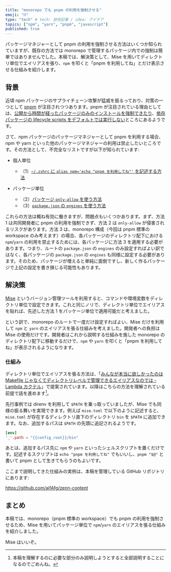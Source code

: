 ```yaml
---
title: "monorepo でも pnpm の利用を強制させる"
emoji: "⛓️"
type: "tech" # tech: 技術記事 / idea: アイデア
topics: ["npm", "yarn", "pnpm", "javascript"]
published: true
---
```


パッケージマネジャーとして pnpm の利用を強制させる方法はいくつか知られていますが、既存の方法では monorepo で管理するパッケージ内での強制は簡単ではありませんでした。本稿では、解決策として、Mise を用いてディレクトリ単位でエイリアスを張り、`npm` を叩くと「pnpm を利用してね」とだけ表示させる仕組みを紹介します。

## 背景

近頃 npm パッケージのサプライチェーン攻撃が猛威を振るっており、対策の一つとして [pnpm](https://pnpm.io/) が注目されつつあります。pnpm が注目されている理由としては、[公開から時間が経ったパッケージのみのインストールを強制できたり](https://pnpm.io/settings#minimumreleaseage)、[依存パッケージの lifecycle scripts をデフォルトでは実行しない](https://socket.dev/blog/pnpm-10-0-0-blocks-lifecycle-scripts-by-default)ところにあるようです。

さて、npm パッケージのパッケージマネジャーとして pnpm を利用する場合、npm や yarn といった他のパッケージマネジャーの利用は禁止したいところです。その方法として、不完全なリストですが以下が知られています:

- 個人単位
  - （1）[`~/.zshrc` に `alias npm='echo "pnpm を利用してね"'` を記述する方法](https://zenn.dev/link/comments/78e6a55c279d8d)
- パッケージ単位

  - （2）[パッケージ `only-allow` を使う方法](https://www.npmjs.com/package/only-allow)
  - （3）[`package.json` の `engines` を使う方法](https://qiita.com/suin/items/a7bf214f48eb9b2d9afc)

これらの方法は概ね有効に働きますが、問題点もいくつかあります。まず、方法 1 は共同開発者に pnpm の利用を強制できず、方法 2 は `only-allow` が侵害されるリスクがあります。方法 3 は、monorepo 構成（今回は pnpm 標準の workspace のみ考えます）の場合、各パッケージのディレクトリ配下における `npm`/`yarn` の利用を禁止するためには、各パッケージに方法 3 を適用する必要があります。つまり、ルートの `package.json` の `engines` のみ設定すればよい訳ではなく、各パッケージの `package.json` の `engines` も同様に設定する必要があります。そのため、パッケージが増えると単純に面倒ですし、新しく作るパッケージで上記の設定を書き損じる可能性もあります。

## 解決策

[Mise](https://mise.jdx.dev/) というバージョン管理ツールを利用すると、コマンドや環境変数をディレクトリ単位で設定できます。これと同じノリで、ディレクトリ単位でエイリアスを貼れば、先述した方法 1 をパッケージ単位で適用可能だと考えました。

という訳で、monorepo のルートで一度だけ設定すればよい、Mise だけを利用して `npm` と `yarn` のエイリアスを張る仕組みを考えました。開発者への負担は Mise の使用だけです。開発者はこれから説明する仕組みを施した monorepo のディレクトリ配下に移動するだけで、`npm` や `yarn` を叩くと「pnpm を利用してね」が表示されるようになります。

### 仕組み

ディレクトリ単位でエイリアスを張る方法は、「[みんなが本当に欲しかったのは Makefile じゃなくてディレクトリレベルで管理できるエイリアスなのでは - Lambda カクテル](https://blog.3qe.us/entry/2025/07/14/000748)」で提案されています。以降はこちらの方法を理解されている前提で話を進めます[^sorry]。

[^sorry]: 本稿を理解するのに必要な部分のみ説明しようとすると全部説明することになるのでごめんね。

先行事例では direnv を利用して `$PATH` を乗っ取っていましたが、Mise でも同様の振る舞いを実現できます。例えば `mise.toml` で以下のように記述すると、`mise.toml` が存在するディレクトリ直下のディレクトリ `bin` を `$PATH` に追加できます。なお、追加するパスは `$PATH` の先頭に追記されるようです。

```toml
[env]
'_'.path = "{{config_root}}/bin"
```

あとは、追加するパス先に `npm` や `yarn` といったシェルスクリプトを置くだけです。記述するスクリプトは `echo "pnpm を利用してね"` でもいいし、`pnpm "$@"` と書いて pnpm として生きてもらうのもよいです。

ここまで説明してきた仕組みの実例は、本稿を管理している GitHub リポジトリにあります:

https://github.com/ajfAfg/zenn-content

## まとめ

本稿では、monorepo（pnpm 標準の workspace）でも pnpm の利用を強制させるため、Mise を用いてパッケージ単位で `npm`/`yarn` のエイリアスを張る仕組みを紹介しました。

Mise はいいぞ。
